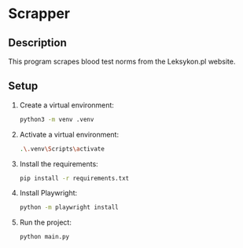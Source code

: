 # Scrapper

## Description
This program scrapes blood test norms from the Leksykon.pl website.

## Setup

1. Create a virtual environment:
   ```bash
   python3 -m venv .venv
   ```
2. Activate a virtual environment:
   ```bash
   .\.venv\Scripts\activate
   ```
   
3. Install the requirements:
   ```bash
   pip install -r requirements.txt
   ```

4. Install Playwright:
   ```bash
   python -m playwright install
   ```

5. Run the project:
   ```bash
   python main.py
   ```
